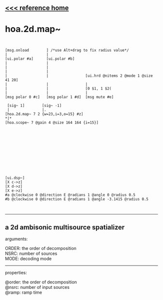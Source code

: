 [<<< reference home](ceammc_lib.md)
---

# hoa.2d.map~

```


[msg.onload        ] /*use Alt+drag to fix radius value*/
|                  |
[ui.polar #a]      [ui.polar #b]
|                  |
|                  |
|                  |
|                  |                 [ui.hrd @nitems 2 @mode 1 @size 41 20]
|                  |                 |
|                  |                 [0 $1, 1 $2(
|                  |                 |
[msg polar 0 #c]   [msg polar 1 #d]  [msg mute #e]

 [sig~ 1]        [sig~ -1]
 |               |.
[hoa.2d.map~ 7 2 {w=23,i=3,o=15} #z]
*|*
[hoa.scope~ 7 @gain 4 @size 164 164 {i=15}]












[ui.dsp~]
[X c->z]
[X d->z]
[X e->z]
#a @clockwise 0 @direction E @radians 1 @angle 0 @radius 0.5
#b @clockwise 0 @direction E @radians 1 @angle -3.1415 @radius 0.5

            
```
---
a 2d ambisonic multisource spatializer
---
arguments:

ORDER: the order of
            decomposition<br>
NSRC: number of sources<br>
MODE: decoding mode<br>

---
properties:

@order: the order of decomposition<br>
@nsrc: number of input sources<br>
@ramp: ramp time<br>

